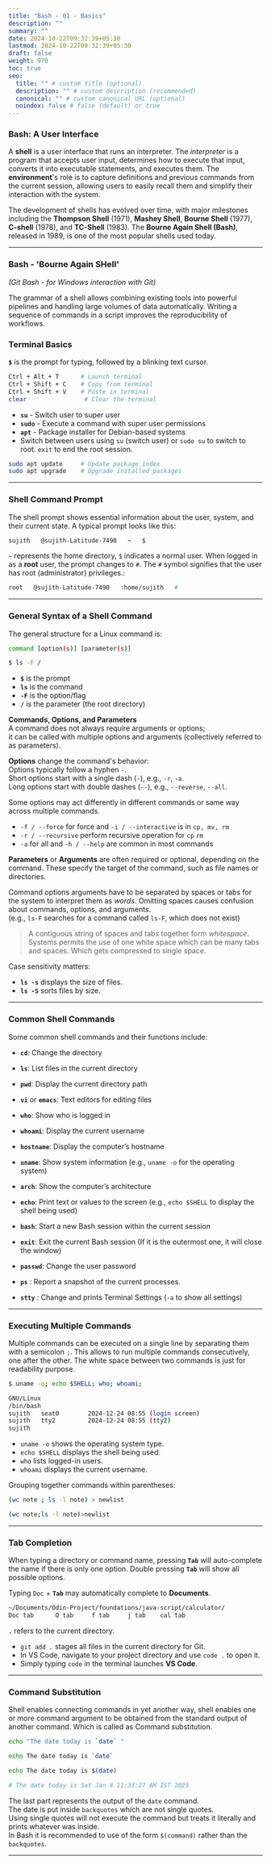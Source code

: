 ```yaml
---
title: "Bash - 01 - Basics"
description: ""
summary: ""
date: 2024-10-22T09:32:39+05:30
lastmod: 2024-10-22T09:32:39+05:30
draft: false
weight: 970
toc: true
seo:
  title: "" # custom title (optional)
  description: "" # custom description (recommended)
  canonical: "" # custom canonical URL (optional)
  noindex: false # false (default) or true
---
```



### **Bash: A User Interface**

A **shell** is a user interface that runs an interpreter. 
The *interpreter* is a program that accepts user input, determines how to execute that input, converts it into executable statements, and executes them.
The **environment**'s role is to capture definitions and previous commands from the current session, allowing users to easily recall them and simplify their interaction with the system.

The development of shells has evolved over time, with major milestones including the **Thompson Shell** (1971), **Mashey Shell**, **Bourne Shell** (1977), **C-shell** (1978), and **TC-Shell** (1983). The **Bourne Again Shell (Bash)**, released in 1989, is one of the most popular shells used today.

---

### Bash - 'Bourne Again SHell'

*(Git Bash - for Windows interaction with Git)*

The grammar of a shell allows combining existing tools into powerful pipelines and handling large volumes of data automatically. Writing a sequence of commands in a script improves the reproducibility of workflows.


### Terminal Basics

**`$`** is the prompt for typing, followed by a blinking text cursor.   

```bash {frame="none"}
Ctrl + Alt + T      # Launch terminal  
Ctrl + Shift + C    # Copy from terminal  
Ctrl + Shift + V    # Paste in terminal  
clear                # Clear the terminal
```

- **`su`** - Switch user to super user  
- **`sudo`** - Execute a command with super user permissions  
- **`apt`** - Package installer for Debian-based systems
- Switch between users using `su` (switch user) or `sudo su` to switch to root.  `exit` to end the root session.

```bash {frame="none"}
sudo apt update     # Update package index
sudo apt upgrade    # Upgrade installed packages
```


___

### **Shell Command Prompt**

The shell prompt shows essential information about the user, system, and their current state. A typical prompt looks like this:

```bash {frame="none"}
sujith   @sujith-Latitude-7490   ~   $
```

`~` represents the home directory,
`$` indicates a normal user. When logged in as a **root** user, the prompt changes to `#`.
The `#` symbol signifies that the user has root (administrator) privileges.:

```bash {frame="none"}
root   @sujith-Latitude-7490   :home/sujith   #
```


---

### General Syntax of a Shell Command

The general structure for a Linux command is:
```bash {frame="none"}
command [option(s)] [parameter(s)]
```

```bash {frame="none"}
$ ls -F /
```
- **`$`** is the prompt  
- **`ls`** is the command  
- **`-F`** is the option/flag  
- **`/`** is the parameter (the root directory)

**Commands, Options, and Parameters**     
A command does not always require arguments or options;      
it can be called with multiple options and arguments (collectively referred to as parameters).

**Options** change the command's behavior:        
Options typically follow a hyphen `-`.     
Short options start with a single dash (`-`), e.g., `-r`, `-a`.       
Long options start with double dashes (`--`), e.g., `--reverse`, `--all`.     

Some options may act differently in different commands or same way across multiple commands.      
* `-f / --force` for force and `-i / --interactive` is in `cp, mv, rm`
* `-r / --recursive` perform recursive operation for `cp` `rm`
* `-a` for all and `-h / --help`  are common in most commands

**Parameters** or **Arguments** are often required or optional, depending on the command. These specify the target of the command, such as file names or directories.


Command options arguments have to be separated by spaces or tabs for the system to interpret them as *words*.
Omitting spaces causes confusion about commands, options, and arguments.    
(e.g., `ls-F` searches for a command called `ls-F`, which does not exist)

> A contiguous string of spaces and tabs together form *whitespace*. Systems permits the use of one white space which can be many tabs and spaces. Which gets compressed to single space. 


Case sensitivity matters:    
- **`ls -s`** displays the size of files.  
- **`ls -S`** sorts files by size.

---

### **Common Shell Commands**

Some common shell commands and their functions include:

- **`cd`**: Change the directory
- **`ls`**: List files in the current directory
- **`pwd`**: Display the current directory path      

- **`vi`** or **`emacs`**: Text editors for editing files     

- **`who`**: Show who is logged in     
- **`whoami`**: Display the current username
- **`hostname`**: Display the computer’s hostname
- **`uname`**: Show system information (e.g., `uname -o` for the operating system)
- **`arch`**: Show the computer’s architecture

- **`echo`**: Print text or values to the screen (e.g., `echo $SHELL` to display the shell being used)
- **`bash`**: Start a new Bash session within the current session
- **`exit`**: Exit the current Bash session (If it is the outermost one, it will close the window)
- **`passwd`**: Change the user password
- **`ps`** : Report a snapshot of the current processes.
- **`stty`** : Change and prints Terminal Settings (`-a` to show all settings)

---

### **Executing Multiple Commands**

Multiple commands can be executed on a single line by separating them with a semicolon `;`. This allows to run multiple commands consecutively, one after the other. The white space between two commands is just for readability purpose.

```bash {frame="none"}
$ uname -o; echo $SHELL; who; whoami;

GNU/Linux
/bin/bash
sujith   seat0        2024-12-24 08:55 (login screen)
sujith   tty2         2024-12-24 08:55 (tty2)
sujith
```

- `uname -o` shows the operating system type.
- `echo $SHELL` displays the shell being used.
- `who` lists logged-in users.
- `whoami` displays the current username.

Grouping together commands within parentheses:
```bash {frmae="none"}
(wc note ; ls -l note) > newlist

(wc note;ls -l note)>newlist
```

---

### **Tab Completion**

When typing a directory or command name, pressing **`Tab`** will auto-complete the name if there is only one option. Double pressing **`Tab`** will show all possible options.

Typing `Doc` + **`Tab`** may automatically complete to **Documents**.

```bash {frame="none"}
~/Documents/Odin-Project/foundations/java-script/calculator/
Doc tab      O tab     f tab     j tab    cal tab
```

**`.`** refers to the current directory.
- `git add .` stages all files in the current directory for Git.
- In VS Code, navigate to your project directory and use `code .` to open it.
- Simply typing `code` in the terminal launches **VS Code**.


____

### Command Substitution

Shell enables connecting commands in yet another way, shell enables one or more command argument to be obtained from the standard output of another command. Which is called as Command substitution.     

```bash {frame="none"}
echo "The date today is `date` "

echo The date today is `date`

echo The date today is $(date)

# The date today is Sat Jan 4 11:33:27 AM IST 2025
```

The last part represents the output of the `date` command.    
The date is put inside `backquotes` which are not single quotes.    
Using single quotes will not execute the command but treats it literally and prints whatever was inside.     
In Bash it is recommended to use of the form `$(command)` rather than the `backquotes`.  

____
